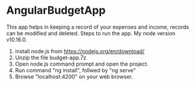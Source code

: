 # AngularBudgetApp
This app helps in keeping a record of your expenses and income, records can be modified and deleted.
Steps to run the app. My node version v10.16.0. 
1. install node.js from https://nodejs.org/en/download/
2. Unzip the file budget-app.7z
3. Open node.js command prompt and open the project.
4. Run command "ng install", follwed by "ng serve"
5. Browse "localhost:4200" on your web browser.
